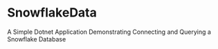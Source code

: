 # SnowflakeData
A Simple Dotnet Application Demonstrating Connecting and Querying a Snowflake Database
